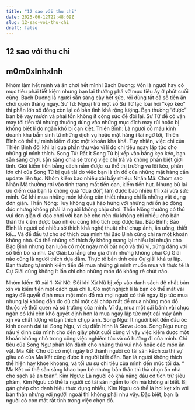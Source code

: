 ```yaml
---
title: "12 sao với thu chi"
date: 2025-06-12T22:48:09Z
slug: 12-sao-voi-thu-chi
draft: false
---
```


## 12 sao với thu chi

## m0m0xInhxInh

Nhóm làm hết mình và ăn chơi hết mình!
Bạch Dương: Vốn là người hay có mục tiêu phải tiết kiệm nhưng bạn lại thường phá vỡ mục tiêu ấy ở phút cuối cùng. Bạch Dương là người sẵn sàng cày hết sức, rồi dùng tất cả số tiền ăn chơi quên tháng ngày.
Sư Tử: Ngoại trừ một số Sư Tử lạc loài hơi “kẹo kéo” thì phần lớn số đông còn lại có bản tình khá rộng lượng. Bạn thường “được” bạn bè vay mượn và phải tốn không ít công sức để đòi lại. Sư Tử dễ có vận may tới tiền tài nhưng thường dùng vào những mục đích may rủi hoặc bị không biết lí do ngân khố bị cạn kiệt.
Thiên Bình: 
Là người có máu kinh doanh khá bẩm sinh từ những dịch vụ hoặc mặt hàng í tai ngờ tới, Thiên Bình có thể tự mình kiếm được một khoản kha khá. Tuy nhiên, việc chi của Thiên Bình đôi khi lại quá phần thu vào vì lí do chi tiêu ngay lập tức cho những gì mình thích.
Song Tử: Rất ít Song Tử bị xếp vào bảng kẹo kéo, bạn sẵn sàng chơi, sẵn sàng chia sẽ trong việc chi trả và không phân biệt giới tính. Giỏi kiếm tiền bằng cách nắm được xu thể thị trường và lôi kéo, phần lớn chi của Song Tử bị quá tải do việc bạn là tín đồ của những mặt hàng cần update liên tục.
Nhóm kiếm bao nhiêu xài bấy nhiêu:
Nhân Mã: Chòm sao Nhân Mã thường rơi vào tình trạng mất tiền oan, kiếm tiền hụt. Nhưng bù lại ưu điểm của bạn là không quá “đua đòi”, làm được bao nhiêu thì xài vừa sức mình. Có khi mua những món không cần thiết nhưng chỉ là những vật dụng đơn giản.
Thần Nông: Tuy không quá hào hứng với những nơi ồn ào đông đúc nhưng không phải là người không chịu chơi. Thần Nông thường có thú vui đơn giản đi dạo chơi với bạn bè cho nên dù không chi nhiều cho bản thân thì kiếm được bao nhiêu cũng khó tích cóp được lâu.
Bảo Bình: Bảo Bình là người có nhiều sở thích khá nghệ thuật như chụp ảnh, ăn uống, thiết kế… Và để đầu tư cho sở thích của mình thì Bảo Bình cũng chi ra một khoản không nhỏ. Có thể những sở thích ấy không mang lại nhiều lợi nhuận cho Bảo Bình nhưng bạn luôn có một ngày mới bất ngờ và thú vị, xứng đáng với số tiền bỏ ra nhỉ.
Cự Giải: Lo lắng cho gia đình nhưng không phải Cự Giải nào cũng là người thích dựa dẫm. Thực tế bản tính của Cự giải khá tự lập. Bạn thường tự mình kiếm tiền để mua những gì mình muốn mua và thực tế là Cự Giải cũng không ít lần chi cho những món đò không rẻ chút nào.
 
Nhóm kiếm 10 xài 1:
Xử Nữ: Đôi khi Xử Nữ bị xếp vào danh sách đệ nhất bủn xỉn và kiếm tiền một cách quá chi li. Có một nghịch lí là bạn có thể mất vài ngày để quyết định mua một món đồ mà mọi người có thể ngay lập tức mua nhưng lại không đắn đo dù chỉ một cái chớp mắt để mua những món đồ thuộc về thói quen và sở trường của mình. Ví dụ, mua một cái bánh vài chục ngàn có khi còn khó quyết định hơn là mua ngay lập tức một cái máy ảnh xịn và chất lượng vì bạn thích chụp ảnh.
Song Ngư: Ít người biết đến đầu óc kinh doanh đại tài Song Ngư, ví dụ điển hình là Steve Jobs. Song Ngư nung nấu ý định của mình cho đến giây phút cuối cùng vì vậy việc kiếm được một khoản không nhỏ trong công việc nghiêm túc và có hướng đi của mình. Chi tiêu của Song Ngư phần lớn dành cho những thú vui nhỏ hoặc các món ăn vặt.
Ma Kết: Cho dù có một ngày trở thành người có tài sản kếch xù thì sự giàu có của Ma Kết cũng được ít người biết đến. Bạn là người không thích thể hiện hay khoe khoang, và tối ưu sự chi tiêu của mình đến mức tối đa. “ Ma Kết có thể sẵn sàng khao bạn bè nhưng bản thân thì thà chọn ăn nhà cho sạch sẽ an toàn”.
Kim Ngưu: Là người có khả năng đầu cơ tích trữ siêu phàm, Kim Ngưu có thể là người có tài sản ngầm to lớn mà không ai biết. Bị gán ghép cho danh hiệu thực dụng nhiều, Kim Ngưu có thể là hơi kẹt xỉn với bản thân nhưng với người ngoài thì không phải như vậy. Đặc biệt, bạn là người có con mắt rất tinh trong việc chọn đồ.